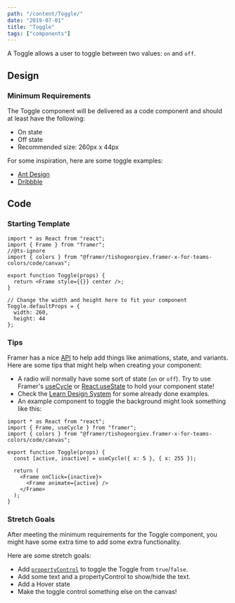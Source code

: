 ```yaml
---
path: "/content/Toggle/"
date: "2019-07-01"
title: "Toggle"
tags: ["components"]
---
```


A Toggle allows a user to toggle between two values: `on` and `off`.

## Design

### Minimum Requirements

The Toggle component will be delivered as a code component and should at least have the following:

- On state
- Off state
- Recommended size: 260px x 44px

For some inspiration, here are some toggle examples:

- [Ant Design](https://ant.design/components/toggle/)
- [Dribbble](https://dribbble.com/tags/toggle)

## Code

### Starting Template

```tsx
import * as React from "react";
import { Frame } from "framer";
//@ts-ignore
import { colors } from "@framer/tishogeorgiev.framer-x-for-teams-colors/code/canvas";

export function Toggle(props) {
  return <Frame style={{}} center />;
}

// Change the width and height here to fit your component
Toggle.defaultProps = {
  width: 260,
  height: 44
};
```

### Tips

Framer has a nice [API](https://www.framer.com/api/) to help add things like animations, state, and variants. Here are some tips that might help when creating your component:

- A radio will normally have some sort of state (`on` or `off`). Try to use Framer's [useCycle](https://www.framer.com/api#cycle) or [React.useState](https://reactjs.org/docs/hooks-state.html) to hold your component state!
- Check the [Learn Design System](https://framer-learn-docs.netlify.com/docs/Switch) for some already done examples.
- An example component to toggle the background might look something like this:

```tsx
import * as React from "react";
import { Frame, useCycle } from "framer";
import { colors } from "@framer/tishogeorgiev.framer-x-for-teams-colors/code/canvas";

export function Toggle(props) {
  const [active, inactive] = useCycle({ x: 5 }, { x: 255 });

  return (
    <Frame onClick={inactive}>
      <Frame animate={active} />
    </Frame>
  );
}
```

### Stretch Goals

After meeting the minimum requirements for the Toggle component, you might have some extra time to add some extra functionality.

Here are some stretch goals:

- Add [`propertyControl`](https://www.framer.com/api/property-controls) to toggle the Toggle from `true`/`false`.
- Add some text and a propertyControl to show/hide the text.
- Add a Hover state
- Make the toggle control something else on the canvas!
